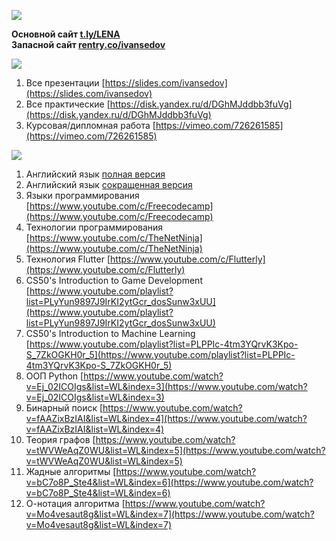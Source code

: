 ![](https://i.ibb.co/4fDXq1N/2022-07-13-23-23-15.png)

<b>Основной сайт [t.ly/LENA](https://e1m7.github.io/work/)</b><br>
<b>Запасной сайт [rentry.co/ivansedov](https://rentry.co/ivansedov)</b><br>

![](https://i.ibb.co/94pcN5W/links.png)

1. Все презентации [https://slides.com/ivansedov](https://slides.com/ivansedov)
2. Все практические [https://disk.yandex.ru/d/DGhMJddbb3fuVg](https://disk.yandex.ru/d/DGhMJddbb3fuVg)
3. Курсовая/дипломная работа [https://vimeo.com/726261585](https://vimeo.com/726261585)

![](https://i.ibb.co/9qXtFfV/lessons.png)

1. Английский язык [полная версия](https://www.youtube.com/playlist?list=PL66DIGaegedqtRaxfVsk6vH5dBDuL5w92)
2. Английский язык [сокращенная версия](https://www.youtube.com/playlist?list=PL66DIGaegedqVBwaauzKVk7DNqIFaXrN_)
3. Языки программирования [https://www.youtube.com/c/Freecodecamp](https://www.youtube.com/c/Freecodecamp)
4. Технологии программирования [https://www.youtube.com/c/TheNetNinja](https://www.youtube.com/c/TheNetNinja)
5. Технология Flutter [https://www.youtube.com/c/Flutterly](https://www.youtube.com/c/Flutterly)
6. CS50's Introduction to Game Development [https://www.youtube.com/playlist?list=PLyYun9897J9IrKI2ytGcr_dosSunw3xUU](https://www.youtube.com/playlist?list=PLyYun9897J9IrKI2ytGcr_dosSunw3xUU)
7. CS50's Introduction to Machine Learning [https://www.youtube.com/playlist?list=PLPPIc-4tm3YQrvK3Kpo-S_7ZkOGKH0r_5](https://www.youtube.com/playlist?list=PLPPIc-4tm3YQrvK3Kpo-S_7ZkOGKH0r_5)
8. ООП Python [https://www.youtube.com/watch?v=Ej_02ICOIgs&list=WL&index=3](https://www.youtube.com/watch?v=Ej_02ICOIgs&list=WL&index=3)
9. Бинарный поиск [https://www.youtube.com/watch?v=fAAZixBzIAI&list=WL&index=4](https://www.youtube.com/watch?v=fAAZixBzIAI&list=WL&index=4)
10. Теория графов [https://www.youtube.com/watch?v=tWVWeAqZ0WU&list=WL&index=5](https://www.youtube.com/watch?v=tWVWeAqZ0WU&list=WL&index=5)
11. Жадные алгоритмы [https://www.youtube.com/watch?v=bC7o8P_Ste4&list=WL&index=6](https://www.youtube.com/watch?v=bC7o8P_Ste4&list=WL&index=6)
12. О-нотация алгоритма [https://www.youtube.com/watch?v=Mo4vesaut8g&list=WL&index=7](https://www.youtube.com/watch?v=Mo4vesaut8g&list=WL&index=7)
